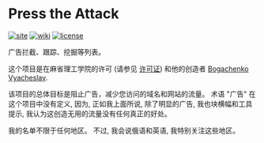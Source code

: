 <!--
This file is part of the Press the Attack project,
Copyright (c) 2018 Bogachenko Vyacheslav

Press the Attack is a free project: you can distribute it and/or modify
it in accordance with the MIT license published by the Massachusetts Institute of Technology.

The Press the Attack project is distributed in the hope that it will be useful,
and is provided "AS IS", WITHOUT ANY WARRANTY, EXPRESSLY EXPRESSED OR IMPLIED.
WE ARE NOT RESPONSIBLE FOR ANY DAMAGES DUE TO THE USE OF THIS PROJECT OR ITS PARTS.
For more information, see the MIT license.

Author: Bogachenko Vyacheslav <https://github.com/bogachenko>
Email: bogachenkove@gmail.com
Github: https://github.com/bogachenko/presstheattack/
Last modified: 27 November 2018
License: MIT <https://github.com/bogachenko/presstheattack/blob/master/LICENSE.md>
Problem reports: https://github.com/bogachenko/presstheattack/issues
Title: README.zh-CN.md
URL: https://raw.githubusercontent.com/bogachenko/presstheattack/master/README.zh-CN.md
Wiki: https://github.com/bogachenko/presstheattack/wiki

Download the entire Press the Attack project at https://github.com/bogachenko/presstheattack/archive/master.zip -->

# Press the Attack
[![site](https://img.shields.io/badge/site-up-%233fb912.svg)](https://bogachenko.github.io/presstheattack/)
[![wiki](https://img.shields.io/badge/wiki-up-%233fb912.svg)](https://github.com/bogachenko/presstheattack/wiki)
[![license](https://img.shields.io/badge/license-MIT-%233fb912.svg)](https://raw.githubusercontent.com/bogachenko/presstheattack/master/LICENSE.md)

广告拦截、跟踪、挖掘等列表。

这个项目是在麻省理工学院的许可 (请参见 [许可证](https://raw.githubusercontent.com/bogachenko/presstheattack/master/LICENSE.md)) 和他的创造者 [Bogachenko Vyacheslav](https://github.com/bogachenko).

该项目的总体目标是阻止广告，减少您访问的域名和网站的流量。
术语 "广告" 在这个项目中没有定义, 因为, 正如我上面所说, 除了明显的广告, 我也块横幅和工具提示, 我认为这创造无用的流量没有任何真正的好处。

我的名单不限于任何地区。 不过, 我会说俄语和英语, 我特别关注这些地区。